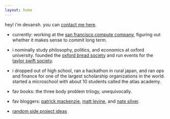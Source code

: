 ```yaml
---
layout: home
---
```


hey! i'm devansh. you can <a id="mlink" href="#">contact me here</a>.

- currently: working at the <a href="https://sfcompute.com">san francisco compute company</a>, figuring out whether it makes sense to commit long term. 
- i nominally study philosophy, politics, and economics at oxford university. founded the <a href="https://www.instagram.com/oxfordbreadsoc/">oxford bread society</a> and run events for the <a href="https://www.instagram.com/oxfordswiftsoc/">taylor swift society</a>.
- i dropped out of high school, ran a hackathon in rural japan, and ran ops and finance for one of the largest scholarship organizations in the world. started a microschool with about 10 students called the atlas academy.

- fav books: the three body problem trilogy, unequivocally.

- fav bloggers: [patrick mackenzie](https://www.bitsaboutmoney.com/), [matt levine](https://www.bloomberg.com/opinion/authors/ARbTQlRLRjE/matthew-s-levine), and [nate silver](https://www.natesilver.net/).

- [random side project ideas](https://docs.google.com/document/d/e/2PACX-1vS9IgNvrH5CCywQjFzXXG2jDCyP4EdIQBl0k1YdrbAoaZM6zce4lZBgj_nnBJQHXC5YnBS0j6l4ccK5/pub)

<script>
/* 1. define variables */
var me = "hello";
var place = "devanshpanda.com";

/* 2. find email link to replace */
var elink = document.getElementById("mlink");

/* 3. replace link href with variables  */
elink.href = `mailto:${me}@${place}`;
</script>